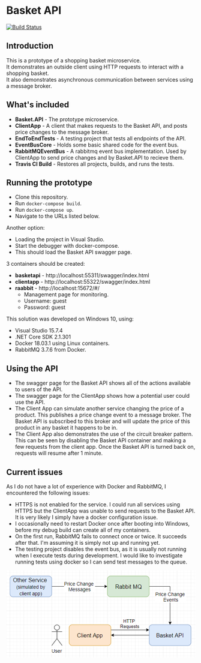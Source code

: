 # Basket API
[![Build Status](https://travis-ci.org/jhgann/Basket.API.svg?branch=master)](https://travis-ci.org/jhgann/Basket.API)

## Introduction
This is a prototype of a shopping basket microservice.  
It demonstrates an outside client using HTTP requests to interact with a shopping basket.  
It also demonstrates asynchronous communication between services using a message broker.

## What's included
- **Basket.API** - The prototype microservice.
- **ClientApp** - A client that makes requests to the Basket API, and posts price changes to the message broker.
- **EndToEndTests** - A testing project that tests all endpoints of the API.
- **EventBusCore** - Holds some basic shared code for the event bus.
- **RabbitMQEventBus** - A rabbitmq event bus implementation.  Used by ClientApp to send price changes and by Basket.API to recieve them.
- **Travis CI Build** - Restores all projects, builds, and runs the tests.

## Running the prototype
- Clone this repository.
- Run `docker-compose build`.
- Run `docker-compose up`.
- Navigate to the URLs listed below.

Another option:
- Loading the project in Visual Studio.
- Start the debugger with docker-compose.
- This should load the Basket API swagger page.

3 containers should be created:
- **basketapi** - http://localhost:55311/swagger/index.html
- **clientapp** - http://localhost:55322/swagger/index.html
- **raabbit** - http://localhost:15672/#/
  - Management page for monitoring.
  - Username: guest
  - Password: guest

This solution was developed on Windows 10, using:
- Visual Studio 15.7.4
- .NET Core SDK 2.1.301
- Docker 18.03.1 using Linux containers.
- RabbitMQ 3.7.6 from Docker.

## Using the API
- The swagger page for the Basket API shows all of the actions available to users of the API.
- The swagger page for the ClientApp shows how a potential user could use the API.
- The Client App can simulate another service changing the price of a product. This publishes a price change event to a message broker.  The Basket API is subscribed to this broker and will update the price of this product in any basket it happens to be in.
- The Client App also demonstrates the use of the circuit breaker pattern.  This can be seen by disabling the Basket API container and making a few requests from the client app.  Once the Basket API is turned back on, requests will resume after 1 minute.  

## Current issues
As I do not have a lot of experience with Docker and RabbitMQ, I encountered the following issues:
- HTTPS is not enabled for the service.  I could run all services using HTTPS but the ClientApp was unable to send requests to the Basket API.  It is very likely I simply have a docker configuration issue.
- I occasionally need to restart Docker once after booting into Windows, before my debug build can create all of my containers.
- On the first run, RabbitMQ fails to connect once or twice.  It succeeds after that.  I'm assuming it is simply not up and running yet.
- The testing project disables the event bus, as it is usually not running when I execute tests during development.  I would like to investigate running tests using docker so I can send test messages to the queue.

![Diagram](Diagram.png)